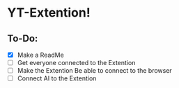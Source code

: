 # YT-Extention!

## To-Do:

- [X] Make a ReadMe
- [ ] Get everyone connected to the Extention
- [ ] Make the Extention Be able to connect to the browser
- [ ] Connect AI to the Extention
